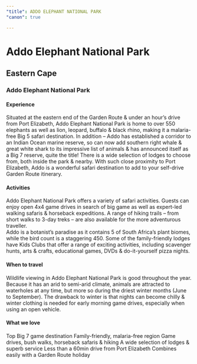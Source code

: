 ```yaml
---
"title": ADDO ELEPHANT NATIONAL PARK
"canon": true

---
```


# Addo Elephant National Park
## Eastern Cape
### Addo Elephant National Park

#### Experience
Situated at the eastern end of the Garden Route &amp; under an hour’s drive from Port Elizabeth, Addo Elephant National Park is home to over 550 elephants as well as lion, leopard, buffalo &amp; black rhino, making it a malaria-free Big 5 safari destination.
In addition – Addo has established a corridor to an Indian Ocean marine reserve, so can now add southern right whale &amp; great white shark to its impressive list of animals &amp; has announced itself as a Big 7 reserve, quite the title!
There is a wide selection of lodges to choose from, both inside the park &amp; nearby.
With such close proximity to Port Elizabeth, Addo is a wonderful safari destination to add to your self-drive Garden Route itinerary.

#### Activities
Addo Elephant National Park offers a variety of safari activities.
Guests can enjoy open 4x4 game drives in search of big game as well as expert-led walking safaris &amp; horseback expeditions.
A range of hiking trails – from short walks to 3-day treks – are also available for the more adventurous traveller.  
Addo is a botanist’s paradise as it contains 5 of South Africa’s plant biomes, while the bird count is a staggering 450.
Some of the family-friendly lodges have Kids Clubs that offer a range of exciting activities, including scavenger hunts, arts &amp; crafts, educational games, DVDs &amp; do-it-yourself pizza nights.

#### When to travel
Wildlife viewing in Addo Elephant National Park is good throughout the year.
Because it has an arid to semi-arid climate, animals are attracted to waterholes at any time, but more so during the driest winter months (June to September).  The drawback to winter is that nights can become chilly &amp; winter clothing is needed for early morning game drives, especially when using an open vehicle.


#### What we love
Top Big 7 game destination
Family-friendly, malaria-free region
Game drives, bush walks, horseback safaris &amp; hiking
A wide selection of lodges &amp; superb service
Less than a 60min drive from Port Elizabeth
Combines easily with a Garden Route holiday